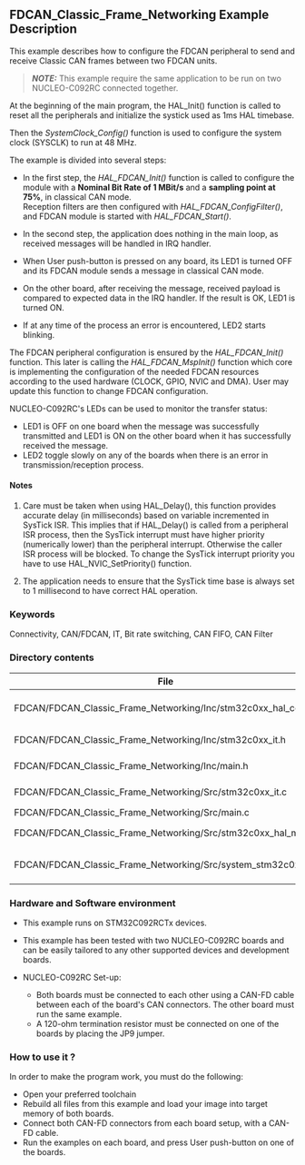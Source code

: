 ## <b>FDCAN_Classic_Frame_Networking Example Description</b>

This example describes how to configure the FDCAN peripheral to send and receive Classic CAN frames between two FDCAN units.

> **_NOTE:_**  This example require the same application to be run on two NUCLEO-C092RC connected together.

At the beginning of the main program, the HAL_Init() function is called to reset
all the peripherals and initialize the systick used as 1ms HAL timebase.

Then the *SystemClock_Config()* function is used to configure the system clock (SYSCLK) to run at 48 MHz.

The example is divided into several steps:<br>

  - In the first step, the *HAL_FDCAN_Init()* function is called to configure the module with a **Nominal Bit Rate of 1 MBit/s** and a **sampling point at 75%**, in classical CAN mode.<br>
    Reception filters are then configured with *HAL_FDCAN_ConfigFilter()*, and FDCAN module is started with *HAL_FDCAN_Start()*.<br>
  - In the second step, the application does nothing in the main loop, as received messages will be handled in IRQ handler.<br>

  - When User push-button is pressed on any board, its LED1 is turned OFF and its FDCAN module sends a message in classical CAN mode.
  - On the other board, after receiving the message, received payload is compared to expected data in the IRQ handler. If the result is OK, LED1 is turned ON.

  - If at any time of the process an error is encountered, LED2 starts blinking.

The FDCAN peripheral configuration is ensured by the *HAL_FDCAN_Init()* function.
This later is calling the *HAL_FDCAN_MspInit()* function which core is implementing
the configuration of the needed FDCAN resources according to the used hardware (CLOCK, GPIO, NVIC and DMA).
User may update this function to change FDCAN configuration.


NUCLEO-C092RC's LEDs can be used to monitor the transfer status:

  - LED1 is OFF on one board when the message was successfully transmitted and LED1 is ON on the other board when it has successfully received the message.
  - LED2 toggle slowly on any of the boards when there is an error in transmission/reception process.

#### <b>Notes</b>

 1. Care must be taken when using HAL_Delay(), this function provides accurate delay (in milliseconds)
    based on variable incremented in SysTick ISR. This implies that if HAL_Delay() is called from
    a peripheral ISR process, then the SysTick interrupt must have higher priority (numerically lower)
    than the peripheral interrupt. Otherwise the caller ISR process will be blocked.
    To change the SysTick interrupt priority you have to use HAL_NVIC_SetPriority() function.

 2. The application needs to ensure that the SysTick time base is always set to 1 millisecond
    to have correct HAL operation.

### <b>Keywords</b>

Connectivity, CAN/FDCAN, IT, Bit rate switching, CAN FIFO, CAN Filter

### <b>Directory contents</b>

File | Description
 --- | ---
FDCAN/FDCAN_Classic_Frame_Networking/Inc/stm32c0xx_hal_conf.h   | HAL configuration file
FDCAN/FDCAN_Classic_Frame_Networking/Inc/stm32c0xx_it.h         | Header for stm32c0xx_it.c
FDCAN/FDCAN_Classic_Frame_Networking/Inc/main.h                 | Header for main.c module
FDCAN/FDCAN_Classic_Frame_Networking/Src/stm32c0xx_it.c         | Interrupt handlers
FDCAN/FDCAN_Classic_Frame_Networking/Src/main.c                 | Main program
FDCAN/FDCAN_Classic_Frame_Networking/Src/stm32c0xx_hal_msp.c    | HAL MSP module
FDCAN/FDCAN_Classic_Frame_Networking/Src/system_stm32c0xx.c     | stm32c0xx system source file

### <b>Hardware and Software environment</b>

  - This example runs on STM32C092RCTx devices.

  - This example has been tested with two NUCLEO-C092RC boards and can be
    easily tailored to any other supported devices and development boards.

  - NUCLEO-C092RC Set-up:
    - Both boards must be connected to each other using a CAN-FD cable between each of the board's CAN connectors.
      The other board must run the same example.
    - A 120-ohm termination resistor must be connected on one of the boards by placing the JP9 jumper.

    

### <b>How to use it ?</b>

In order to make the program work, you must do the following:

  - Open your preferred toolchain
  - Rebuild all files from this example and load your image into target memory of both boards.
  - Connect both CAN-FD connectors from each board setup, with a CAN-FD cable.
  - Run the examples on each board, and press User push-button on one of the boards.
